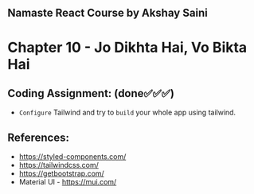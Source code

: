 ## Namaste React Course by Akshay Saini
# Chapter 10 - Jo Dikhta Hai, Vo Bikta Hai


## Coding Assignment: (done✅✅✅)
- `Configure` Tailwind and try to `build` your whole app using tailwind.


## References:
- https://styled-components.com/
- https://tailwindcss.com/
- https://getbootstrap.com/
- Material UI - https://mui.com/

